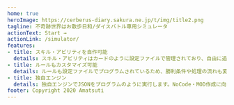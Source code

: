 ```yaml
---
home: true
heroImage: https://cerberus-diary.sakura.ne.jp/t/img/title2.png
tagline: 不奇跡世界はお散歩日和/ダイスバトル専用シミュレータ
actionText: Start →
actionLink: /simulator/
features:
- title: スキル・アビリティを自作可能
  details: スキル・アビリティはカードのように設定ファイルで管理されており、自由に追加・変更できます。
- title: ルールもカスタマイズ可能
  details: ルールも設定ファイルでプログラムされているため、勝利条件や処理の流れも変更することができます。
- title: 独自エンジン
  details: 独自エンジンでJSONをプログラムのように実行します。NoCode・MOD作成に向いています。
footer: Copyright 2020 Amatsuti
---
```


